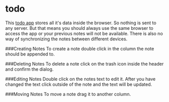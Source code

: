 todo
====

This [todo app](http://furti.github.io/todo) stores all it's data inside the browser. So nothing is sent to any server. But that means you should always use the same browser to access the app or your previous notes will not be available. There is also no way of synchronizing the notes between different devices.

###Creating Notes
To create a note double click in the column the note should be appended to.

###Deleting Notes
To delete a note click on the trash icon inside the header and confirm the dialog.

###Editing Notes
Double click on the notes text to edit it. After you have changed the text click outside of the note and the text will be updated.

###Moving Notes
To move a note drag it to another column.